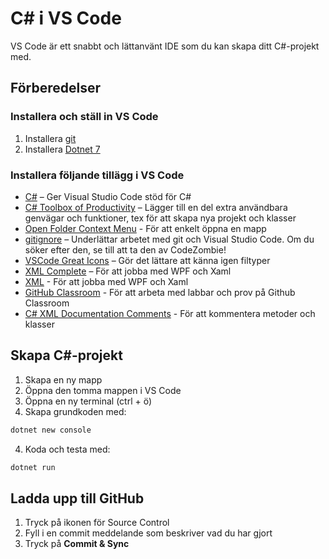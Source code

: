 # C# i VS Code
VS Code är ett snabbt och lättanvänt IDE som du kan skapa ditt C#-projekt med.

## Förberedelser

### Installera och ställ in VS Code

1. Installera [git](https://git-scm.com/downloads)
2. Installera [Dotnet 7](https://dotnet.microsoft.com/en-us/download/dotnet/thank-you/sdk-7.0.400-windows-x64-installer)

### Installera följande tillägg i VS Code

* [C#](https://marketplace.visualstudio.com/items?itemName=ms-dotnettools.csharp) – Ger Visual Studio Code stöd för C#
* [C# Toolbox of Productivity](https://marketplace.visualstudio.com/items?itemName=RichardZampieriprog.csharp-snippet-productivity) – Lägger till en del extra användbara genvägar och funktioner, tex för att skapa nya projekt och klasser
* [Open Folder Context Menu](https://marketplace.visualstudio.com/items?itemName=chrisdias.vscode-opennewinstance) - För att enkelt öppna en mapp
* [gitignore](https://marketplace.visualstudio.com/items?itemName=codezombiech.gitignore) – Underlättar arbetet med git och Visual Studio Code. Om du söker efter den, se till att ta den av CodeZombie!
* [VSCode Great Icons](https://marketplace.visualstudio.com/items?itemName=emmanuelbeziat.vscode-great-icons) – Gör det lättare att känna igen filtyper
* [XML Complete](https://marketplace.visualstudio.com/items?itemName=rogalmic.vscode-xml-complete) – För att jobba med WPF och Xaml
* [XML](https://marketplace.visualstudio.com/items?itemName=redhat.vscode-xml) - För att jobba med WPF och Xaml
* [GitHub Classroom](https://marketplace.visualstudio.com/items?itemName=GitHub.classroom) - För att arbeta med labbar och prov på Github Classroom
* [C# XML Documentation Comments](https://marketplace.visualstudio.com/items?itemName=k--kato.docomment) - För att kommentera metoder och klasser

## Skapa C#-projekt

1. Skapa en ny mapp
2. Öppna den tomma mappen i VS Code
3. Öppna en ny terminal (ctrl + ö)
4. Skapa grundkoden med:

```bash
dotnet new console
```
4. Koda och testa med:

```bash
dotnet run
```

## Ladda upp till GitHub

1. Tryck på ikonen för Source Control
2. Fyll i en commit meddelande som beskriver vad du har gjort
3. Tryck på **Commit & Sync**
